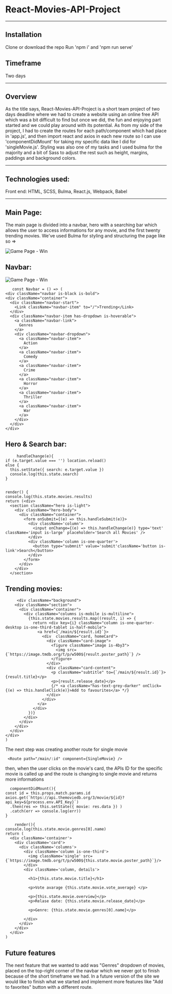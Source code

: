 # React-Movies-API-Project
   ---
## Installation
   Clone or download the repo
   Run 'npm i' and 'npm run serve'

## Timeframe
  Two days

   ---

## Overview 
   As the title says, React-Movies-API-Project is a short team project of two days deadline where we had to create a website using an online free API which was a bit difficult to find but once we did, the fun and enjoying part started and we could play around with its potential.
   As from my side of the project, I had to create the routes for each path/component which had place in 'app.js', and then import react and axios in each new route so I can use 'componentDidMount' for taking my specific data like I did for 'singleMovie.js'. Styling was also one of my tasks and I used bulma for the majority and a bit of Sass to adjust the rest such as height, margins, paddings and background colors.
   
   ---
## Technologies used:
 Front end:
 HTML, SCSS, Bulma, React.js, Webpack, Babel 

   ---
## Main Page:

   The main page is divided into a navbar, hero with a searching bar which allows the user to access informations for any movie, and the first twenty trending movies.
   We've used Bulma for styling and structuring the page like so =>

   ![Game Page - Win](https://i.imgur.com/fQk3GQ8.png)

## Navbar:  



![Game Page - Win](https://i.imgur.com/7Pg0uYu.png)

       const Navbar = () => (
    <div className="navbar is-black is-bold">
    <div className="container">
      <div className="navbar-start">
        <Link className="navbar-item" to="/">Trending</Link>
      </div>
      <div className="navbar-item has-dropdown is-hoverable">
        <a className="navbar-link">
          Genres
        </a>
        <div className="navbar-dropdown">
          <a className="navbar-item">
            Action
          </a>
          <a className="navbar-item">
            Comedy
          </a>
          <a className="navbar-item">
            Crime
          </a>
          <a className="navbar-item">
            Horror
          </a>
          <a className="navbar-item">
            Thriller
          </a>
          <a className="navbar-item">
            War
          </a>
        </div>
      </div>
    </div>
 

## Hero & Search bar: 

         handleChange(e){
    if (e.target.value === '') location.reload()
    else { 
      this.setState({ search: e.target.value })
      console.log(this.state.search)
    }
  

    render() {
    console.log(this.state.movies.results)
    return (<div>
      <section className="hero is-light">
        <div className="hero-body">
          <div className="container">
            <form onSubmit={(e) => this.handleSubmit(e)}>
              <div className='column'>
                <input onChange={(e) => this.handleChange(e)} type='text' className='input is-large' placeholder='Search all Movies' />
              </div>
              <div className='column is-one-quarter'>
                <button type="submnit" value='submit'className='button is-link'>Search</button>
              </div>
            </form>
          </div>
        </div>
      </section>


## Trending movies: 

         <div className="background">
        <div className="section">
          <div className="container">
            <div className="columns is-mobile is-multiline">
              {this.state.movies.results.map((result, i) => {
                return <div key={i} className="column is-one-quarter-desktop is-one-third-tablet is-half-mobile">
                  <a href={`/main/${result.id}`}>
                    <div  className="card, homeCard">
                      <div className="card-image">
                        <figure className="image is-4by3">
                          <img src={`https://image.tmdb.org/t/p/w500${result.poster_path}`} />
                        </figure>
                      </div>
                      <div className="card-content">
                        <p className="subtitle" to={`/main/${result.id}`}>{result.title}</p>
                        <p>{result.release_date}</p>
                        {/* <a className="has-text-grey-darker" onClick={(e) => this.handleClick(e)}>Add to favourites</a> */}
                      </div>
                    </div>
                  </a>
                </div> 
              })}  
            </div>
          </div>
        </div>
      </div>
    </div>
    )
  

 The next step was creating another route for single movie 

     <Route path="/main/:id" component={SingleMovie} />

 then, when the user clicks on the movie's card, the APIs ID for the specific movie is called up and the route is changing to single movie and returns more informations

      componentDidMount(){
    const id = this.props.match.params.id
    axios.get(`https://api.themoviedb.org/3/movie/${id}?api_key=${process.env.API_Key}`)
      .then(res => this.setState({ movie: res.data }) )
      .catch(err => console.log(err))
    }

        render(){
    console.log(this.state.movie.genres[0].name)
    return (
      <div className='container'>
        <div className='card'>
          <div className='columns'>
            <div className='column is-one-third'>
              <img className='single' src={`https://image.tmdb.org/t/p/w500${this.state.movie.poster_path}`}/>
            </div>
            <div className='column, details'>
            
              <h1>{this.state.movie.title}</h1>
        
              <p>Vote avarage {this.state.movie.vote_average} </p>
           
              <p>{this.state.movie.overview}</p>
              <p>Relase date: {this.state.movie.release_date}</p>

              <p>Genre: {this.state.movie.genres[0].name}</p>
             
            </div>
          </div>
        </div>
      </div>
    )
  
## Future features
  The next feature that we wanted to add was "Genres" dropdown of movies, placed on the top-right corner of the navbar which we never got to finish because of the short timeframe we had.
  In a future version of the site we would like to finish what we started and implement more features like "Add to favorites" button with a different route.